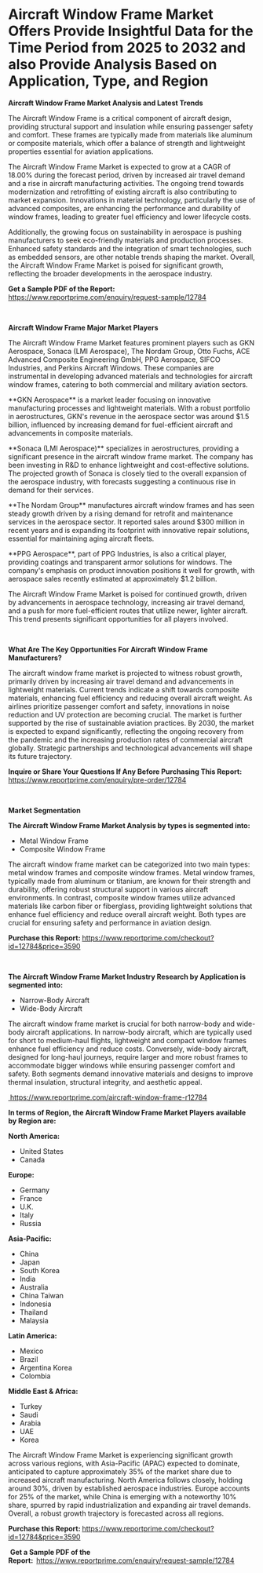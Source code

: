 <p><h1>Aircraft Window Frame Market Offers Provide Insightful Data for the Time Period from 2025 to 2032 and also Provide Analysis Based on Application, Type, and Region</h1></p><p><strong>Aircraft Window Frame Market Analysis and Latest Trends</strong></p>
<p><p>The Aircraft Window Frame is a critical component of aircraft design, providing structural support and insulation while ensuring passenger safety and comfort. These frames are typically made from materials like aluminum or composite materials, which offer a balance of strength and lightweight properties essential for aviation applications.</p><p>The Aircraft Window Frame Market is expected to grow at a CAGR of 18.00% during the forecast period, driven by increased air travel demand and a rise in aircraft manufacturing activities. The ongoing trend towards modernization and retrofitting of existing aircraft is also contributing to market expansion. Innovations in material technology, particularly the use of advanced composites, are enhancing the performance and durability of window frames, leading to greater fuel efficiency and lower lifecycle costs.</p><p>Additionally, the growing focus on sustainability in aerospace is pushing manufacturers to seek eco-friendly materials and production processes. Enhanced safety standards and the integration of smart technologies, such as embedded sensors, are other notable trends shaping the market. Overall, the Aircraft Window Frame Market is poised for significant growth, reflecting the broader developments in the aerospace industry.</p></p>
<p><strong>Get a Sample PDF of the Report:&nbsp;</strong> <a href="https://www.reportprime.com/enquiry/request-sample/12784?utm_campaign=4540&utm_medium=2&utm_source=Github&utm_content=ia&utm_term=17052025&utm_id=aircraft-window-frame">https://www.reportprime.com/enquiry/request-sample/12784</a></p>
<p>&nbsp;</p>
<p><strong>Aircraft Window Frame Major Market Players</strong></p>
<p><p>The Aircraft Window Frame Market features prominent players such as GKN Aerospace, Sonaca (LMI Aerospace), The Nordam Group, Otto Fuchs, ACE Advanced Composite Engineering GmbH, PPG Aerospace, SIFCO Industries, and Perkins Aircraft Windows. These companies are instrumental in developing advanced materials and technologies for aircraft window frames, catering to both commercial and military aviation sectors.</p><p>**GKN Aerospace** is a market leader focusing on innovative manufacturing processes and lightweight materials. With a robust portfolio in aerostructures, GKN's revenue in the aerospace sector was around $1.5 billion, influenced by increasing demand for fuel-efficient aircraft and advancements in composite materials.</p><p>**Sonaca (LMI Aerospace)** specializes in aerostructures, providing a significant presence in the aircraft window frame market. The company has been investing in R&D to enhance lightweight and cost-effective solutions. The projected growth of Sonaca is closely tied to the overall expansion of the aerospace industry, with forecasts suggesting a continuous rise in demand for their services.</p><p>**The Nordam Group** manufactures aircraft window frames and has seen steady growth driven by a rising demand for retrofit and maintenance services in the aerospace sector. It reported sales around $300 million in recent years and is expanding its footprint with innovative repair solutions, essential for maintaining aging aircraft fleets.</p><p>**PPG Aerospace**, part of PPG Industries, is also a critical player, providing coatings and transparent armor solutions for windows. The company's emphasis on product innovation positions it well for growth, with aerospace sales recently estimated at approximately $1.2 billion.</p><p>The Aircraft Window Frame Market is poised for continued growth, driven by advancements in aerospace technology, increasing air travel demand, and a push for more fuel-efficient routes that utilize newer, lighter aircraft. This trend presents significant opportunities for all players involved.</p></p>
<p>&nbsp;</p>
<p><strong>What Are The Key Opportunities For Aircraft Window Frame Manufacturers?</strong></p>
<p><p>The aircraft window frame market is projected to witness robust growth, primarily driven by increasing air travel demand and advancements in lightweight materials. Current trends indicate a shift towards composite materials, enhancing fuel efficiency and reducing overall aircraft weight. As airlines prioritize passenger comfort and safety, innovations in noise reduction and UV protection are becoming crucial. The market is further supported by the rise of sustainable aviation practices. By 2030, the market is expected to expand significantly, reflecting the ongoing recovery from the pandemic and the increasing production rates of commercial aircraft globally. Strategic partnerships and technological advancements will shape its future trajectory.</p></p>
<p><strong>Inquire or Share Your Questions If Any Before Purchasing This Report:</strong> <a href="https://www.reportprime.com/enquiry/pre-order/12784?utm_campaign=4540&utm_medium=2&utm_source=Github&utm_content=ia&utm_term=17052025&utm_id=aircraft-window-frame">https://www.reportprime.com/enquiry/pre-order/12784</a></p>
<p>&nbsp;</p>
<p><strong>Market Segmentation</strong></p>
<p><strong>The Aircraft Window Frame Market Analysis by types is segmented into:</strong></p>
<p><ul><li>Metal Window Frame</li><li>Composite Window Frame</li></ul></p>
<p><p>The aircraft window frame market can be categorized into two main types: metal window frames and composite window frames. Metal window frames, typically made from aluminum or titanium, are known for their strength and durability, offering robust structural support in various aircraft environments. In contrast, composite window frames utilize advanced materials like carbon fiber or fiberglass, providing lightweight solutions that enhance fuel efficiency and reduce overall aircraft weight. Both types are crucial for ensuring safety and performance in aviation design.</p></p>
<p><strong>Purchase this Report:&nbsp;</strong><a href="https://www.reportprime.com/checkout?id=12784&price=3590&utm_campaign=4540&utm_medium=2&utm_source=Github&utm_content=ia&utm_term=17052025&utm_id=aircraft-window-frame">https://www.reportprime.com/checkout?id=12784&price=3590</a></p>
<p>&nbsp;</p>
<p><strong>The Aircraft Window Frame Market Industry Research by Application is segmented into:</strong></p>
<p><ul><li>Narrow-Body Aircraft</li><li>Wide-Body Aircraft</li></ul></p>
<p><p>The aircraft window frame market is crucial for both narrow-body and wide-body aircraft applications. In narrow-body aircraft, which are typically used for short to medium-haul flights, lightweight and compact window frames enhance fuel efficiency and reduce costs. Conversely, wide-body aircraft, designed for long-haul journeys, require larger and more robust frames to accommodate bigger windows while ensuring passenger comfort and safety. Both segments demand innovative materials and designs to improve thermal insulation, structural integrity, and aesthetic appeal.</p></p>
<p><a href="https://www.reportprime.com/aircraft-window-frame-r12784?utm_campaign=4540&utm_medium=2&utm_source=Github&utm_content=ia&utm_term=17052025&utm_id=aircraft-window-frame">&nbsp;https://www.reportprime.com/aircraft-window-frame-r12784</a></p>
<p><strong>In terms of Region, the Aircraft Window Frame Market Players available by Region are:</strong></p>
<p>
    <p> <strong> North America: </strong>
        <ul>
            <li>United States</li>
            <li>Canada</li>
        </ul>
        </p> 
    <p> <strong> Europe: </strong>
        <ul>
            <li>Germany</li>
            <li>France</li>
            <li>U.K.</li>
            <li>Italy</li>
            <li>Russia</li>
        </ul>
        </p> 
    <p> <strong> Asia-Pacific: </strong>
        <ul>
            <li>China</li>
            <li>Japan</li>
            <li>South Korea</li>
            <li>India</li>
            <li>Australia</li>
            <li>China Taiwan</li>
            <li>Indonesia</li>
            <li>Thailand</li>
            <li>Malaysia</li>
        </ul>
        </p> 
    <p> <strong> Latin America: </strong>
        <ul>
            <li>Mexico</li>
            <li>Brazil</li>
            <li>Argentina Korea</li>
            <li>Colombia</li>
        </ul>
        </p> 
    <p> <strong> Middle East & Africa: </strong>
        <ul>
            <li>Turkey</li>
            <li>Saudi</li>
            <li>Arabia</li>
            <li>UAE</li>
            <li>Korea</li>
        </ul>
    </p>
    </p>
<p><p>The Aircraft Window Frame Market is experiencing significant growth across various regions, with Asia-Pacific (APAC) expected to dominate, anticipated to capture approximately 35% of the market share due to increased aircraft manufacturing. North America follows closely, holding around 30%, driven by established aerospace industries. Europe accounts for 25% of the market, while China is emerging with a noteworthy 10% share, spurred by rapid industrialization and expanding air travel demands. Overall, a robust growth trajectory is forecasted across all regions.</p></p>
<p><strong>Purchase this Report: </strong><a href="https://www.reportprime.com/checkout?id=12784&price=3590&utm_campaign=4540&utm_medium=2&utm_source=Github&utm_content=ia&utm_term=17052025&utm_id=aircraft-window-frame">https://www.reportprime.com/checkout?id=12784&price=3590</a></p>
<p>&nbsp;<strong>Get a Sample PDF of the Report:&nbsp;&nbsp;</strong><a href="https://www.reportprime.com/enquiry/request-sample/12784?utm_campaign=4540&utm_medium=2&utm_source=Github&utm_content=ia&utm_term=17052025&utm_id=aircraft-window-frame">https://www.reportprime.com/enquiry/request-sample/12784</a></p>
<p><strong></strong></p>
<p><p></p><p></p><p></p></p>
